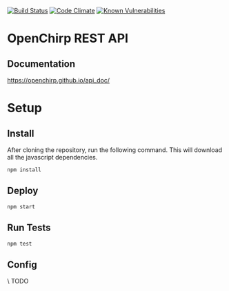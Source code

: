 [![Build Status](https://travis-ci.org/OpenChirp/openchirp_rest.svg?branch=master)](https://travis-ci.org/OpenChirp/openchirp_rest)
[![Code Climate](https://codeclimate.com/github/OpenChirp/openchirp_rest/badges/gpa.svg)](https://codeclimate.com/github/OpenChirp/openchirp_rest)
[![Known Vulnerabilities](https://snyk.io/test/github/openchirp/openchirp_rest/badge.svg)](https://snyk.io/test/github/openchirp/openchirp_rest)
# OpenChirp REST API

## Documentation
https://openchirp.github.io/api_doc/


# Setup
## Install
After cloning the repository, run the following command. This will download all the javascript dependencies.
```
npm install
```

## Deploy
```
npm start
```

## Run Tests
```
npm test
```

## Config
\\ TODO


